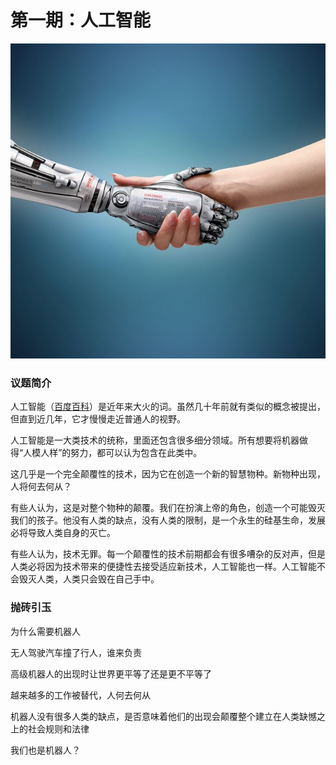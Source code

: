 # 第一期：人工智能

 ![cover](assets/cover.jpg)

### 议题简介

人工智能（[百度百科](https://baike.baidu.com/item/%E4%BA%BA%E5%B7%A5%E6%99%BA%E8%83%BD/9180?fr=aladdin)）是近年来大火的词。虽然几十年前就有类似的概念被提出，但直到近几年，它才慢慢走近普通人的视野。

人工智能是一大类技术的统称，里面还包含很多细分领域。所有想要将机器做得“人模人样”的努力，都可以认为包含在此类中。

这几乎是一个完全颠覆性的技术，因为它在创造一个新的智慧物种。新物种出现，人将何去何从？

有些人认为，这是对整个物种的颠覆。我们在扮演上帝的角色，创造一个可能毁灭我们的孩子。他没有人类的缺点，没有人类的限制，是一个永生的硅基生命，发展必将导致人类自身的灭亡。

有些人认为，技术无罪。每一个颠覆性的技术前期都会有很多嘈杂的反对声，但是人类必将因为技术带来的便捷性去接受适应新技术，人工智能也一样。人工智能不会毁灭人类，人类只会毁在自己手中。

### 抛砖引玉

为什么需要机器人

无人驾驶汽车撞了行人，谁来负责

高级机器人的出现时让世界更平等了还是更不平等了

越来越多的工作被替代，人何去何从

机器人没有很多人类的缺点，是否意味着他们的出现会颠覆整个建立在人类缺憾之上的社会规则和法律

我们也是机器人？


